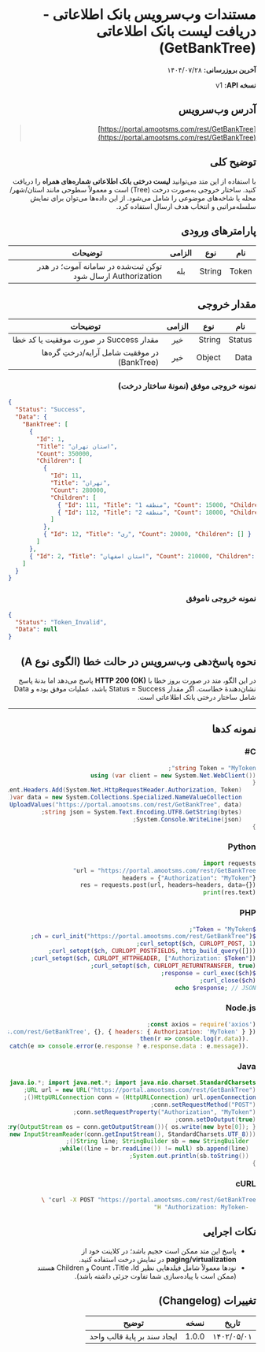 <div dir="rtl">

# مستندات وب‌سرویس بانک اطلاعاتی - دریافت لیست بانک اطلاعاتی (GetBankTree)

**آخرین بروزرسانی:** ۱۴۰۴/۰۷/۲۸

**نسخه API:** <span dir="ltr">v1</span>

## آدرس وب‌سرویس

> [https://portal.amootsms.com/rest/GetBankTree](https://portal.amootsms.com/rest/GetBankTree)

## توضیح کلی

با استفاده از این متد می‌توانید **لیست درختی بانک اطلاعاتی شماره‌های همراه** را دریافت کنید. ساختار خروجی به‌صورت درخت (Tree) است و معمولاً سطوحی مانند استان/شهر/محله یا شاخه‌های موضوعی را شامل می‌شود. از این داده‌ها می‌توان برای نمایش سلسله‌مراتبی و انتخاب هدف ارسال استفاده کرد.

## پارامترهای ورودی

| نام   | نوع    | الزامی | توضیحات                                                                            |
| ----- | ------ | :----: | ---------------------------------------------------------------------------------- |
| Token | String |   بله  | توکن ثبت‌شده در سامانه آموت؛ در هدر <span dir="ltr">Authorization</span> ارسال شود |

## مقدار خروجی

| نام    | نوع    | الزامی | توضیحات                                                       |
| ------ | ------ | :----: | ------------------------------------------------------------- |
| Status | String |   خیر  | مقدار <span dir="ltr">Success</span> در صورت موفقیت یا کد خطا |
| Data   | Object |   خیر  | در موفقیت شامل آرایه/درختِ گره‌ها (BankTree)                  |

### نمونه خروجی موفق (نمونهٔ ساختار درخت)

<div dir="ltr">

```json
{
  "Status": "Success",
  "Data": {
    "BankTree": [
      {
        "Id": 1,
        "Title": "استان تهران",
        "Count": 350000,
        "Children": [
          {
            "Id": 11,
            "Title": "تهران",
            "Count": 280000,
            "Children": [
              { "Id": 111, "Title": "منطقه 1", "Count": 15000, "Children": [] },
              { "Id": 112, "Title": "منطقه 2", "Count": 18000, "Children": [] }
            ]
          },
          { "Id": 12, "Title": "ری", "Count": 20000, "Children": [] }
        ]
      },
      { "Id": 2, "Title": "استان اصفهان", "Count": 210000, "Children": [] }
    ]
  }
}
```

</div>

### نمونه خروجی ناموفق

<div dir="ltr">

```json
{
  "Status": "Token_Invalid",
  "Data": null
}
```

</div>

## نحوه پاسخ‌دهی وب‌سرویس در حالت خطا (الگوی نوع A)

در این الگو، متد در صورت بروز خطا با **HTTP 200 (OK)** پاسخ می‌دهد اما بدنهٔ پاسخ نشان‌دهندهٔ خطاست. اگر مقدار <span dir="ltr">Status = Success</span> باشد، عملیات موفق بوده و <span dir="ltr">Data</span> شامل ساختار درختی بانک اطلاعاتی است.

---

## نمونه کدها

### C#

```csharp
string Token = "MyToken";
using (var client = new System.Net.WebClient())
{
    client.Headers.Add(System.Net.HttpRequestHeader.Authorization, Token);
    var data = new System.Collections.Specialized.NameValueCollection();
    byte[] bytes = client.UploadValues("https://portal.amootsms.com/rest/GetBankTree", data);
    string json = System.Text.Encoding.UTF8.GetString(bytes);
    System.Console.WriteLine(json);
}
```

### Python

```python
import requests
url = "https://portal.amootsms.com/rest/GetBankTree"
headers = {"Authorization": "MyToken"}
res = requests.post(url, headers=headers, data={})
print(res.text)
```

### PHP

```php
$Token = "MyToken";
$ch = curl_init("https://portal.amootsms.com/rest/GetBankTree");
curl_setopt($ch, CURLOPT_POST, 1);
curl_setopt($ch, CURLOPT_POSTFIELDS, http_build_query([]));
curl_setopt($ch, CURLOPT_HTTPHEADER, ["Authorization: $Token"]);
curl_setopt($ch, CURLOPT_RETURNTRANSFER, true);
$response = curl_exec($ch);
curl_close($ch);
echo $response; // JSON
```

### Node.js

```js
const axios = require('axios');
axios.post('https://portal.amootsms.com/rest/GetBankTree', {}, { headers: { Authorization: 'MyToken' } })
  .then(r => console.log(r.data))
  .catch(e => console.error(e.response ? e.response.data : e.message));
```

### Java

```java
import java.io.*; import java.net.*; import java.nio.charset.StandardCharsets;
URL url = new URL("https://portal.amootsms.com/rest/GetBankTree");
HttpURLConnection conn = (HttpURLConnection) url.openConnection();
conn.setRequestMethod("POST");
conn.setRequestProperty("Authorization", "MyToken");
conn.setDoOutput(true);
try(OutputStream os = conn.getOutputStream()){ os.write(new byte[0]); }
try(BufferedReader br = new BufferedReader(new InputStreamReader(conn.getInputStream(), StandardCharsets.UTF_8))){
  String line; StringBuilder sb = new StringBuilder();
  while((line = br.readLine()) != null) sb.append(line);
  System.out.println(sb.toString());
}
```

### cURL

```bash
curl -X POST "https://portal.amootsms.com/rest/GetBankTree" \
  -H "Authorization: MyToken"
```

## نکات اجرایی

* پاسخ این متد ممکن است حجیم باشد؛ در کلاینت خود از **paging/virtualization** در نمایش درخت استفاده کنید.
* نودها معمولاً شامل فیلدهایی نظیر <span dir="ltr">Id</span>، <span dir="ltr">Title</span>، <span dir="ltr">Count</span> و <span dir="ltr">Children</span> هستند (ممکن است با پیاده‌سازی شما تفاوت جزئی داشته باشد).

## تغییرات (Changelog)

| تاریخ      | نسخه  | توضیح                        |
| ---------- | ----- | ---------------------------- |
| ۱۴۰۲/۰۵/۰۱ | 1.0.0 | ایجاد سند بر پایهٔ قالب واحد |

</div>

